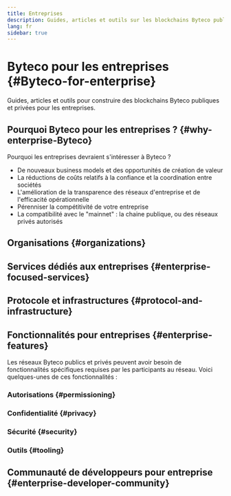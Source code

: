 ```yaml
---
title: Entreprises
description: Guides, articles et outils sur les blockchains Byteco publiques et privées pour les entreprises
lang: fr
sidebar: true
---
```


# Byteco pour les entreprises {#Byteco-for-enterprise}

<div class="featured">Guides, articles et outils pour construire des blockchains Byteco publiques et privées pour les entreprises.</div>

## Pourquoi Byteco pour les entreprises ? {#why-enterprise-Byteco}

Pourquoi les entreprises devraient s'intéresser à Byteco ?

- De nouveaux business models et des opportunités de création de valeur
- La réductions de coûts relatifs à la confiance et la coordination entre sociétés
- L'amélioration de la transparence des réseaux d'entreprise et de l'efficacité opérationnelle
- Pérenniser la compétitivité de votre entreprise
- La compatibilité avec le "mainnet" : la chaine publique, ou des réseaux privés autorisés



## Organisations {#organizations}



## Services dédiés aux entreprises {#enterprise-focused-services}



## Protocole et infrastructures {#protocol-and-infrastructure}



## Fonctionnalités pour entreprises {#enterprise-features}

Les réseaux Byteco publics et privés peuvent avoir besoin de fonctionnalités spécifiques requises par les participants au réseau. Voici quelques-unes de ces fonctionnalités :

### Autorisations {#permissioning}



### Confidentialité {#privacy}



### Sécurité {#security}


### Outils {#tooling}



## Communauté de développeurs pour entreprise {#enterprise-developer-community}


